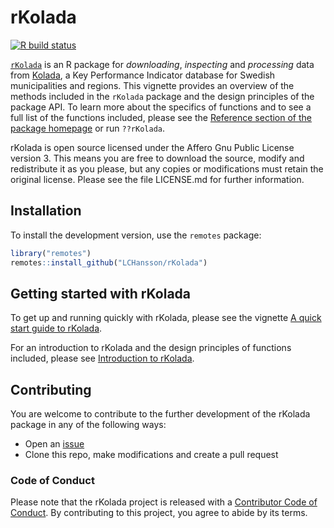 # rKolada

[![R build status](https://github.com/LCHansson/rKolada/workflows/R-CMD-check/badge.svg)](https://github.com/LCHansson/rKolada/actions)

[`rKolada`](https://lchansson.github.io/rKolada/index.html) is an R package for *downloading*, *inspecting* and *processing* data from [Kolada](https://kolada.se/), a Key Performance Indicator database for Swedish municipalities and regions. This vignette provides an overview of the methods included in the `rKolada` package and the design principles of the package API. To learn more about the specifics of functions and to see a full list of the functions included, please see the [Reference section of the package homepage](https://lchansson.github.io/rKolada/reference/index.html) or run `??rKolada`.

rKolada is open source licensed under the Affero Gnu Public License version 3. This means you are free to download the source, modify and redistribute it as you please, but any copies or modifications must retain the original license. Please see the file LICENSE.md for further information.


## Installation

<!-- rKolada is on CRAN. To install it, run the following code in R/RStudio:

```r
install.packages("rKolada")
```
--->

To install the development version, use the `remotes` package:

```r
library("remotes")
remotes::install_github("LCHansson/rKolada")
```

## Getting started with rKolada

To get up and running quickly with rKolada, please see the vignette [A quick start guide to rKolada](https://lchansson.github.io/rKolada/articles/quickstart-rkolada.html).

For an introduction to rKolada and the design principles of functions included, please see [Introduction to rKolada](https://lchansson.github.io/rKolada/articles/introduction-to-rkolada.html).

## Contributing

You are welcome to contribute to the further development of the rKolada package in any of the following ways:

- Open an [issue](https://github.com/LCHansson/rKolada/issues)
- Clone this repo, make modifications and create a pull request

### Code of Conduct
  
Please note that the rKolada project is released with a [Contributor Code of Conduct](https://contributor-covenant.org/version/2/0/CODE_OF_CONDUCT.html). By contributing to this project, you agree to abide by its terms.
